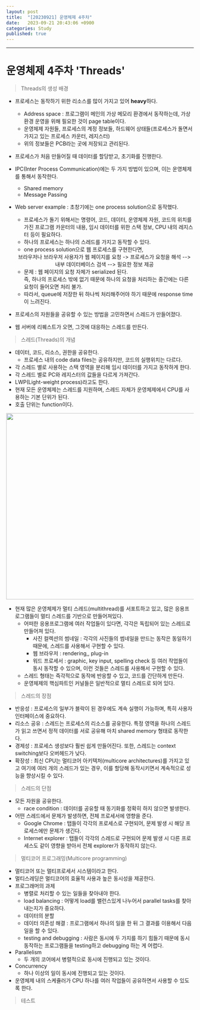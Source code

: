 ```yaml
---
layout: post
title:  "[20230921] 운영체제 4주차"
date:   2023-09-21 20:43:06 +0900
categories: Study
published: true
---
```


---
# 운영체제 4주차 'Threads'



> Threads의 생성 배경

- 프로세스는 동작하기 위한 리소스를 많이 가지고 있어 **heavy**하다.
  - Address space : 프로그램이 메인의 가상 메모리 환경에서 동작하는데, 가상 환경 운영을 위해 필요한 것이 page table이다.
  - 운영체제 자원들, 프로세스의 계정 정보들, 하드웨어 상태들(프로세스가 돌면서 가지고 있는 프로세스 카운터, 레지스터)
  - 위의 정보들은 PCB라는 곳에 저장되고 관리된다.
- 프로세스가 처음 만들어질 때 데이터를 할당받고, 초기화를 진행한다.
- IPC(Inter Process Communication)에는 두 가지 방법이 있으며, 이는 운영체제를 통해서 동작한다. 
  - Shared memory
  - Message Passing

- Web server example : 초창기에는 one process solution으로 동작했다.
  - 프로세스가 돌기 위해서는 명령어, 코드, 데이터, 운영체제 자원, 코드의 위치를 가진 프로그램 카운터의 내용, 임시 데이터를 위한 스택 정보, CPU 내의 레지스터 등이 필요하다. 
  - 하나의 프로세스는 하나의 스레드를 가지고 동작할 수 있다.
  - one process solution으로 웹 프로세스를 구현한다면, 
  <center>브라우저나 브라우저 사용자가 웹 페이지를 요청 -> 프로세스가 요청을 해석 --> 내부 데이터베이스 검색 --> 필요한 정보 제공</center>
  

  - 문제 : 웹 페이지의 요청 자체가 serialized 된다.<br> 즉, 하나의 프로세스 밖에 없기 때문에 하나의 요청을 처리하는 중간에는 다른 요청이 들어오면 처리 불가.
  - 따라서, queue에 저장한 뒤 하나씩 처리해주어야 하기 때문에 response time이 느려진다. 
- 프로세스의 자원들을 공유할 수 있는 방법을 고민하면서 스레드가 만들어졌다.  
- 웹 서버에 리퀘스트가 오면, 그것에 대응하는 스레드를 만든다. 


> 스레드(Threads)의 개념

- 데이터, 코드, 리소스, 권한을 공유한다.
  - 프로세스 내의 code data files는 공유하지만, 코드의 실행위치는 다르다.
- 각 스레드 별로 사용하는 스택 영역을 분리해 임시 데이터를 가지고 동작하게 한다. 
- 각 스레드 별로 PC와 레지스터의 값들을 다르게 가져간다. 
- LWP(Light-weight process)라고도 한다.
- 현재 모든 운영체제는 스레드를 지원하며, 스레드 자체가 운영체제에서 CPU를 사용하는 기본 단위가 된다. 
- 호출 단위는 function이다. 
<center><img src= "https://github.com/yaejinkong/yaejinkong.github.io/assets/127467781/3398427e-8043-473d-92ce-88b1dee3873d" width = "700" height = "500"></center>

- 현재 많은 운영체제가 멀티 스레드(multithread)를 서포트하고 있고, 많은 응용프로그램들이 멀티 스레드를 기반으로 만들어져있다.
  - 어떠한 응용프로그램에 여러 작업들이 있다면, 각각은 독립되어 있는 스레드로 만들어져 있다. 
    - 사진 컬렉션의 썸네일 : 각각의 사진들의 썸네일을 만드는 동작은 동일하기 때문에, 스레드를 사용해서 구현할 수 있다.
    - 웹 브라우저 : rendering,, plug-in
    - 워드 프로세서 : graphic, key input, spelling check 등 여러 작업들이 동시 동작할 수 있으며, 이런 것들은 스레드를 사용해서 구현할 수 있다.
  - 스레드 형태는 즉각적으로 동작에 반응할 수 있고, 코드를 간단하게 만든다.
  - 운영체제의 핵심파트인 커널들은 일반적으로 멀티 스레드로 되어 있다. 


> 스레드의 장점

- 반응성 : 프로세스의 일부가 블락이 된 경우에도 계속 실행이 가능하며, 특히 사용자 인터페이스에 중요하다.
- 리소스 공유 : 스레드는 프로세스의 리소스를 공유한다. 특정 영역을 하나의 스레드가 읽고 쓰면서 정적 데이터를 서로 공유해 마치 shared memory 형태로 동작한다. 
- 경제성 : 프로세스 생성보다 훨씬 쉽게 만들어진다. 또한, 스레드는 context switching보다 오버헤드가 낮다. 
- 확장성 : 최신 CPU는 멀티코어 아키텍처(multicore architectures)를 가지고 있고 여기에 여러 개의 스레드가 있는 경우, 이를 할당해 동작시키면서 계속적으로 성능을 향상시킬 수 있다. 


> 스레드의 단점

- 모든 자원을 공유한다.
  - race condition : 데이터를 공유할 때 동기화를 정확히 하지 않으면 발생한다.
- 어떤 스레드에서 문제가 발생하면, 전체 프로세서에 영향을 준다.
  - Google Chrome : 탭들이 각각의 프로세스로 구현되어, 문제 발생 시 해당 프로세스에만 문제가 생긴다.
  - Internet explorer : 탭들이 각각의 스레드로 구현되어 문제 발생 시 다른 프로세스도 같이 영향을 받아서 전체 explorer가 동작하지 않는다.


> 멀티코어 프로그래밍(Multicore programming)

- 멀티코어 또는 멀티프로세서 시스템이라고 한다. 
- 멀티스레딩은 멀티코어의 효율적 사용과 높은 동시성을 제공한다. 
- 프로그래머의 과제
  - 병렬로 처리할 수 있는 일들을 찾아내야 한다.
  - load balancing : 어떻게 load를 밸런스있게 나누어서 parallel tasks를 찾아내는지가 중요하다.
  - 데이터의 분할
  - 데이터 의존성 해결 : 프로그램에서 하나의 일을 한 뒤 그 결과를 이용해서 다음 일을 할 수 있다. 
  - testing and debugging : 사람은 동시에 두 가지를 하기 힘들기 때문에 동시 동작하는 프로그램들을 testing하고 debugging 하는 게 어렵다.
- Parallelism
  - 두 개의 코어에서 병렬적으로 동시에 진행되고 있는 것이다.
- Concurrency
  - 하나 이상의 일이 동시에 진행되고 있는 것이다. 
- 운영체제 내의 스케쥴러가 CPU 하나를 여러 작업들이 공유하면서 사용할 수 있도록 한다. 

> 테스트



